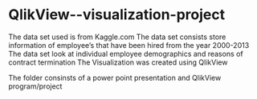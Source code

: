 # QlikView--visualization-project
The data set used is from Kaggle.com
The data set consists store information of employee’s that have been hired from the year 2000-2013
The data set look at individual employee demographics and reasons of contract termination
The Visualization was created using QlikView

The folder consinsts of a power point presentation and QlikView program/project
